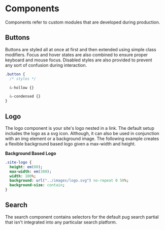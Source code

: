 # Components

Components refer to custom modules that are developed during production.

## Buttons

Buttons are styled all at once at first and then extended using simple class modifiers. Focus and hover states are also combined to ensure proper keyboard and mouse focus. Disabled styles are also provided to prevent any sort of confusion during interaction.

```sass
.button {
  /* styles */

  &-hollow {}

  &-condensed {}
}
```

## Logo

The logo component is your site's logo nested in a link. The default setup includes the logo as a svg icon. Although, it can also be used in conjunction with an img element or a background image. The following example creates a flexible background based logo given a max-width and height.

**Background Based Logo**

```sass
.site-logo {
  height: em(80);
  max-width: em(380);
  width: 100%;
  background: url("../images/logo.svg") no-repeat 0 50%;
  background-size: contain;
}
```

## Search

The search component contains selectors for the default pug search partial that isn't integrated into any particular search platform.

